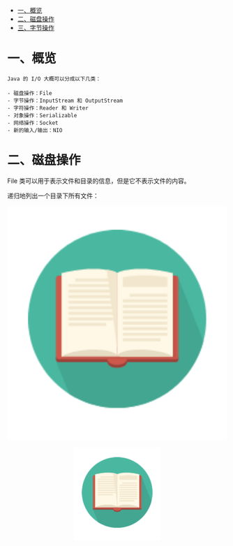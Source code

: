 <!-- GFM-TOC -->
* [一、概览](#一概览)
* [二、磁盘操作](#二磁盘操作)
* [三、字节操作](#三字节操作)


# 一、概览

    Java 的 I/O 大概可以分成以下几类：

    - 磁盘操作：File
    - 字节操作：InputStream 和 OutputStream
    - 字符操作：Reader 和 Writer
    - 对象操作：Serializable
    - 网络操作：Socket
    - 新的输入/输出：NIO

# 二、磁盘操作

File 类可以用于表示文件和目录的信息，但是它不表示文件的内容。

递归地列出一个目录下所有文件：

![Image_test](https://github.com/zhangzeGIT/note/blob/master/assets/1.png)

<div align="center">
    <img src="assets/1.png" width="200px">
</div>